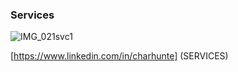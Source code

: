 
### Services

 ![IMG_021svc1](https://github.com/user-attachments/assets/e303af78-a633-46fd-9c29-d1416a85fb6c)

[https://www.linkedin.com/in/charhunte] (SERVICES)

